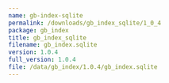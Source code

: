 ```yaml
---
name: gb-index-sqlite
permalink: /downloads/gb_index_sqlite/1_0_4
package: gb_index
title: gb_index_sqlite
filename: gb_index.sqlite
version: 1.0.4
full_version: 1.0.4
file: /data/gb_index/1.0.4/gb_index.sqlite
---
```

